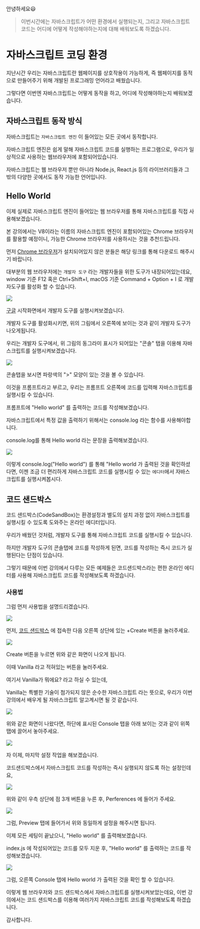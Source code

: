 안녕하세요😃

> 이번시간에는 자바스크립트가 어떤 환경에서 실행되는지, 그리고 자바스크립트 코드는 어디에 어떻게 작성해야하는지에 대해 배워보도록 하겠습니다.

# 자바스크립트 코딩 환경

지난시간 우리는 자바스크립트란 웹페이지를 상호작용이 가능하게, 즉 웹페이지를 동적으로 만들어주기 위해 개발된 프로그래밍 언어라고 배웠습니다.

그렇다면 이번엔 자바스크립트는 어떻게 동작을 하고, 어디에 작성해야하는지 배워보겠습니다.

## 자바스크립트 동작 방식

자바스크립트는 `자바스크립트 엔진` 이 들어있는 모든 곳에서 동작합니다.

자바스크립트 엔진은 쉽게 말해 자바스크립트 코드를 실행하는 프로그램으로, 우리가 일상적으로 사용하는 웹브라우저에 포함되어있습니다.

자바스크립트는 웹 브라우저 뿐만 아니라 Node.js, React.js 등의 라이브러리들과 그 밖의 다양한 곳에서도 동작 가능한 언어입니다.

## Hello World

이제 실제로 자바스크립트 엔진이 들어있는 웹 브라우저를 통해 자바스크립트를 직접 사용해보겠습니다.

본 강의에서는 V8이라는 이름의 자바스크립트 엔진이 포함되어있는 Chrome 브라우저를 활용할 예정이니, 가능한 Chrome 브라우저를 사용하시는 것을 추천드립니다.

먼저 [Chrome 브라우저]("https://www.google.com/intl/ko/chrome/")가 설치되어있지 않은 분들은 해당 링크를 통해 다운로드 해주시기 바랍니다.

대부분의 웹 브라우저에는 `개발자 도구` 라는 개발자들을 위한 도구가 내장되어있는데요, window 기준 F12 혹은 Ctrl+Shift+I, macOS 기준 Command + Option + I 로 개발자도구를 활성화 할 수 있습니다.

![](https://velog.velcdn.com/images/hbin12212/post/6c52ccca-7331-475b-a721-18f062390e02/image.png)

[구글]("https://www.google.com/") 시작화면에서 개발자 도구를 실행시켜보겠습니다.

개발자 도구를 활성화시키면, 위의 그림에서 오른쪽에 보이는 것과 같이 개발자 도구가 나오게됩니다.

우리는 개발자 도구에서, 위 그림의 동그라미 표시가 되어있는 "콘솔" 탭을 이용해 자바스크립트를 실행시켜보겠습니다.

![](https://velog.velcdn.com/images/hbin12212/post/003012f9-30f8-4441-9cba-eaccdda2db82/image.png)

콘솔탭을 보시면 파랑색의 ">" 모양이 있는 것을 볼 수 있습니다.

이것을 프롬프트라고 부르고, 우리는 프롬프트 오른쪽에 코드를 입력해 자바스크립트를 실행시킬 수 있습니다.

프롬프트에 "Hello world" 를 출력하는 코드를 작성해보겠습니다.

자바스크립트에서 특정 값을 출력하기 위해서는 console.log 라는 함수를 사용해야합니다.

console.log를 통해 Hello world 라는 문장을 출력해보겠습니다.

![](https://velog.velcdn.com/images/hbin12212/post/b70a9fe9-3fe5-4940-9f4b-795abea8cedf/image.png)

이렇게 console.log("Hello world") 를 통해 "Hello world 가 출력된 것을 확인하셨다면, 이젠 조금 더 편리하게 자바스크립트 코드를 실행시킬 수 있는 `에디터`에서 자바스크립트를 실행시켜봅시다.

## 코드 샌드박스

코드 샌드박스(CodeSandBox)는 환경설정과 별도의 설치 과정 없이 자바스크립트를 실행시킬 수 있도록 도와주는 온라인 에디터입니다.

우리가 배웠던 것처럼, 개발자 도구를 통해 자바스크립트 코드를 실행시킬 수 있습니다.

하지만 개발자 도구의 콘솔탭에 코드를 작성하게 된면, 코드를 작성하는 즉시 코드가 실행된다는 단점이 있습니다.

그렇기 때문에 이번 강의에서 다루는 모든 예제들은 코드샌드박스라는 편한 온라인 에디터를 사용해 자바스크립트 코드를 작성해보도록 하겠습니다.

### 사용법

그럼 먼저 사용법을 설명드리겠습니다.

![](https://velog.velcdn.com/images/hbin12212/post/73564e05-df8e-4797-ae4d-2897267e70f6/image.png)

먼저, [코드 샌드박스]("https://codesandbox.io") 에 접속한 다음 오른쪽 상단에 있는 +Create 버튼을 눌러주세요.

![](https://velog.velcdn.com/images/hbin12212/post/0e89d87d-df76-4fd1-b888-5c1ac331e971/image.png)

Create 버튼을 누르면 위와 같은 화면이 나오게 됩니다.

이때 Vanilla 라고 적혀있는 버튼을 눌러주세요.

여기서 Vanilla가 뭐에요? 라고 하실 수 있는데,

Vanilla는 특별한 기술이 첨가되지 않은 순수한 자바스크립트 라는 뜻으로, 우리가 이번 강의에서 배우게 될 자바스크립트 알고계시면 될 것 같습니다.

![](https://velog.velcdn.com/images/hbin12212/post/a0c5d6a2-0be5-4e7d-b6b2-2094360041d3/image.png)

위와 같은 화면이 나왔다면, 하단에 표시된 Console 탭을 아래 보이는 것과 같이 위쪽 땝에 끌어서 놓아주세요.

![](https://velog.velcdn.com/images/hbin12212/post/d3e6b884-18c8-49e6-9c23-9a1ee215adb6/image.png)

자 이제, 마지막 설정 작업을 해보겠습니다.

코드샌드박스에서 자바스크립트 코드를 작성하는 즉시 실행되지 않도록 하는 설정인데요,

![](https://velog.velcdn.com/images/hbin12212/post/4ec59d00-6605-4dbd-ac78-ffbcf6d81b1f/image.png)

위와 같이 우측 상단에 점 3개 버튼을 누른 후, Perferences 에 들어가 주세요.

![](https://velog.velcdn.com/images/hbin12212/post/d64740eb-98b7-4000-86bb-390092366249/image.png)

그럼, Preview 탭에 들어가서 위와 동일하게 설정을 해주시면 됩니다.

이제 모든 세팅이 끝났으니, "Hello world" 를 출력해보겠습니다.

index.js 에 작성되어있는 코드를 모두 지운 후, "Hello world" 를 출력하는 코드를 작성해보겠습니다.

![](https://velog.velcdn.com/images/hbin12212/post/46d981c6-8040-4b01-beca-104d6e4774d1/image.png)

그럼, 오른쪽 Console 탭에 Hello world 가 출력된 것을 확인 할 수 있습니다.

이렇게 웹 브라우저와 코드 샌드박스에서 자바스크립트를 실행시켜보았는데요, 이번 강의에서는 코드 샌드박스를 이용해 여러가지 자바스크립트 코드를 작성해보도록 하겠습니다.

감사합니다.
